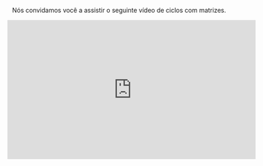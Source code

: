 <div style="text-align:center;"> </body> <p>Nós convidamos você a assistir o seguinte vídeo de ciclos com matrizes.</p> 
<iframe width="560" height="315" align="middle" src="https://www.youtube.com/embed/lwSn5u_l2Dk" frameborder="0" allow="autoplay; encrypted-media" allowfullscreen></iframe> </div> <body>
